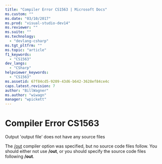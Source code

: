 ```yaml
---
title: "Compiler Error CS1563 | Microsoft Docs"
ms.custom: ""
ms.date: "03/10/2017"
ms.prod: "visual-studio-dev14"
ms.reviewer: ""
ms.suite: ""
ms.technology: 
  - "devlang-csharp"
ms.tgt_pltfrm: ""
ms.topic: "article"
f1_keywords: 
  - "CS1563"
dev_langs: 
  - "CSharp"
helpviewer_keywords: 
  - "CS1563"
ms.assetid: 67f84cd5-9209-43d6-b642-3628ef84ce4c
caps.latest.revision: 7
author: "BillWagner"
ms.author: "wiwagn"
manager: "wpickett"
---
```

# Compiler Error CS1563
Output 'output file' does not have any source files  
  
 The [/out](../../csharp/language-reference/compiler-options/out-csharp-compiler-options.md) compiler option was specified, but no source code files follow. You should either not use **/out**, or you should specify the source code files following **/out**.
